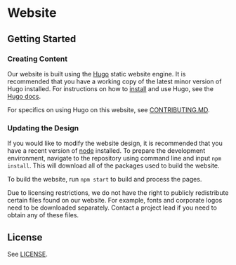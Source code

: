 Website
=======

Getting Started
---------------

### Creating Content ###

Our website is built using the [Hugo] static website engine. It is recommended
that you have a working copy of the latest minor version of Hugo installed.
For instructions on how to [install][install hugo] and use Hugo, see the
[Hugo docs].

For specifics on using Hugo on this website, see [CONTRIBUTING.MD].

### Updating the Design ###

If you would like to modify the website design, it is recommended that you have
a recent version of [node] installed. To prepare the development environment,
navigate to the repository using command line and input `npm install`. This will
download all of the packages used to build the website.

To build the website, run `npm start` to build and process the pages.

Due to licensing restrictions, we do not have the right to publicly redistribute
certain files found on our website. For example, fonts and corporate logos need
to be downloaded separately. Contact a project lead if you need to obtain any
of these files.

License
-------

See [LICENSE]. 

[hugo]: http://gohugo.io/ "Hugo :: A fast and modern static website engine"
[install hugo]: http://gohugo.io/overview/installing/ "Installing Hugo"
[hugo docs]: http://gohugo.io/overview/introduction/
[contributing.md]: /CONTRIBUTING.MD
[node]: https://iojs.org "io.js - JavaScript I/O"
[license]: /LICENSE
